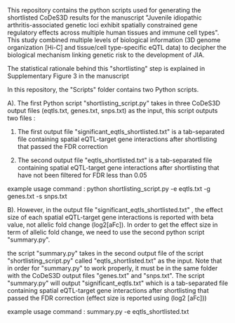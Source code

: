 This repository contains the python scripts used for generating the shortlisted CoDeS3D results for the manuscript "Juvenile idiopathic arthritis-associated genetic loci exhibit spatially constrained gene regulatory effects across multiple human tissues and immune cell types". This study combined multiple levels of biological information (3D genome organization [Hi-C] and tissue/cell type-specific eQTL data) to decipher the biological mechanism linking genetic risk to the development of JIA.

The statistical rationale behind this "shortlisting" step is explained in Supplementary Figure 3 in the manuscript

In this repository, the "Scripts" folder contains two Python scripts.

A). The first Python script "shortlisting_script.py" takes in three CoDeS3D output files (eqtls.txt, genes.txt, snps.txt) as the input, this script outputs two files :

1. The first output file "significant_eqtls_shortlisted.txt" is a tab-separated file containing spatial eQTL-target gene interactions after shortlisting that passed the FDR correction

2. The second output file "eqtls_shortlisted.txt" is a tab-separated file containing spatial eQTL-target gene interactions after shortlisting that have not been filtered for FDR less than 0.05 

example usage command : python shortlisting_script.py -e eqtls.txt -g genes.txt -s snps.txt





B). However, in the output file "significant_eqtls_shortlisted.txt" , the effect size of each spatial eQTL-target gene interactions is reported with beta value, not allelic fold change (log2[aFc]). In order to get the effect size in term of allelic fold change, we need to use the second python script "summary.py".

the script "summary.py" takes in the second output file of the script "shortlisting_script.py" called "eqtls_shortlisted.txt" as the input. Note that in order for "summary.py" to work properly, it must be in the same folder with the CoDeS3D output files "genes.txt" and "snps.txt". The script "summary.py" will output "significant_eqtls.txt" which is a tab-separated file containing spatial eQTL-target gene interactions after shortlisting that passed the FDR correction (effect size is reported using (log2 [aFc]))

example usage command : summary.py -e eqtls_shortlisted.txt
